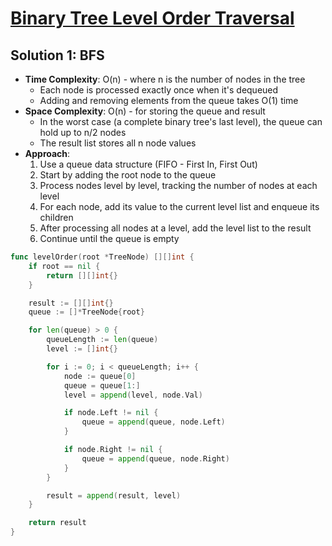 # [Binary Tree Level Order Traversal](https://leetcode.com/problems/binary-tree-level-order-traversalg/)

## Solution 1: BFS
- **Time Complexity**: O(n) - where n is the number of nodes in the tree
  - Each node is processed exactly once when it's dequeued
  - Adding and removing elements from the queue takes O(1) time
- **Space Complexity**: O(n) - for storing the queue and result
  - In the worst case (a complete binary tree's last level), the queue can hold up to n/2 nodes
  - The result list stores all n node values
- **Approach**:
  1. Use a queue data structure (FIFO - First In, First Out)
  2. Start by adding the root node to the queue
  3. Process nodes level by level, tracking the number of nodes at each level
  4. For each node, add its value to the current level list and enqueue its children
  5. After processing all nodes at a level, add the level list to the result
  6. Continue until the queue is empty


```go
func levelOrder(root *TreeNode) [][]int {
	if root == nil {
		return [][]int{}
	}

	result := [][]int{}
	queue := []*TreeNode{root}

	for len(queue) > 0 {
		queueLength := len(queue)
		level := []int{}

		for i := 0; i < queueLength; i++ {
			node := queue[0]
			queue = queue[1:]
			level = append(level, node.Val)

			if node.Left != nil {
				queue = append(queue, node.Left)
			}

			if node.Right != nil {
				queue = append(queue, node.Right)
			}
		}

		result = append(result, level)
	}

	return result
}
```